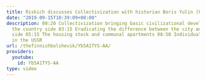 ```yaml
---
title: Riskich discusses Collectivization with historian Boris Yulin (PART 3)
date: "2019-09-15T10:39:09+08:00"
description: 00:20 Collectivization bringing basic civilizational developments to
  the country side 03:15 Eradicating the difference between the city and the country
  side 05:15 The housing stock and communal apartments 08:50 Individualist peasants
  in the USSR
url: /thefinnishbolshevik/Yb5A1TYS-AA/
providers:
  youtube:
    id: Yb5A1TYS-AA
type: video
---
```

